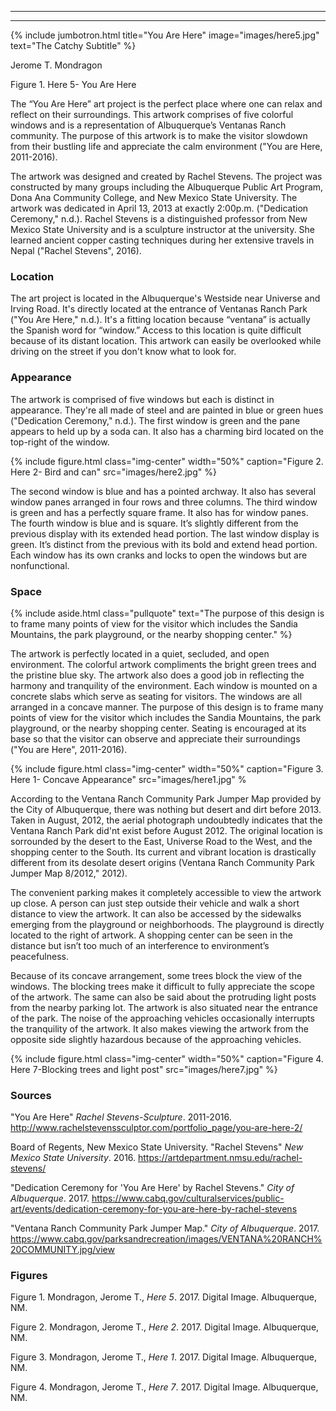 

---
---


{% include jumbotron.html
title="You Are Here"
image="images/here5.jpg"
text="The Catchy Subtitle"
%} 

Jerome T. Mondragon

Figure 1. Here 5- You Are Here

The “You Are Here” art project is the perfect place where one can relax and reflect on their surroundings. This artwork comprises of five colorful windows and is a representation of Albuquerque’s Ventanas Ranch community. The purpose of this artwork is to make the visitor slowdown from their bustling life and appreciate the calm environment ("You are Here, 2011-2016).

The artwork was designed and created by Rachel Stevens. The project was constructed by many groups including the Albuquerque Public Art Program, Dona Ana Community College, and New Mexico State University. The artwork was dedicated in April 13, 2013 at exactly 2:00p.m. ("Dedication Ceremony," n.d.). Rachel Stevens is a distinguished professor from New Mexico State University and is a sculpture instructor at the university. She learned ancient copper casting techniques during her extensive travels in Nepal ("Rachel Stevens", 2016).

### Location

The art project is located in the Albuquerque's Westside near Universe and Irving Road. It's directly located at the entrance of Ventanas Ranch Park ("You Are Here," n.d.). It's a fitting location because “ventana” is actually the Spanish word for “window.” Access to this location is quite difficult because of its distant location. This artwork can easily be overlooked while driving on the street if you don't know what to look for.  

### Appearance
The artwork is comprised of five windows but each is distinct in appearance. They're all made of steel and are painted in blue or green hues ("Dedication Ceremony," n.d.). The first window is green and the pane appears to held up by a soda can. It also has a charming bird located on the top-right of the window.

{% include figure.html
  class="img-center"
  width="50%"
  caption="Figure 2. Here 2- Bird and can"
  src="images/here2.jpg"
%}

The second window is blue and has a pointed archway. It also has several window panes arranged in four rows and three columns. The third window is green and has a perfectly square frame. It also has for window panes. The fourth window is blue and is square. It’s slightly different from the previous display with its extended head portion. The last window display is green. It’s distinct from the previous with its bold and extend head portion. Each window has its own cranks and locks to open the windows but are nonfunctional.

### Space


{% include aside.html
  class="pullquote"
  text="The purpose of this design is to frame many points of view for the visitor which includes the Sandia Mountains, the park playground, or the nearby shopping center."  %}
  
The artwork is perfectly located in a quiet, secluded, and open environment. The colorful artwork compliments the bright green trees and the pristine blue sky.  The artwork also does a good job in reflecting the harmony and tranquility of the environment. Each window is mounted on a concrete slabs which serve as seating for visitors. The windows are all arranged in a concave manner. The purpose of this design is to frame many points of view for the visitor which includes the Sandia Mountains, the park playground, or the nearby shopping center. Seating is encouraged at its base so that the visitor can observe and appreciate their surroundings ("You are Here", 2011-2016).

{% include figure.html
  class="img-center"
  width="50%"
  caption="Figure 3. Here 1- Concave Appearance"
  src="images/here1.jpg"
%

According to the Ventana Ranch Community Park Jumper Map provided by the City of Albuquerque, there was nothing but desert and dirt before 2013. Taken in August, 2012, the aerial photograph undoubtedly indicates that the Ventana Ranch Park did'nt exist before August 2012. The original location is sorrounded by the desert to the East, Universe Road to the West, and the shopping center to the South. Its current and vibrant location is drastically different from its desolate desert origins (Ventana Ranch Community Park Jumper Map 8/2012," 2012).

The convenient parking makes it completely accessible to view the artwork up close. A person can just step outside their vehicle and walk a short distance to view the artwork.  It can also be accessed by the sidewalks emerging from the playground or neighborhoods. The playground is directly located to the right of artwork.  A shopping center can be seen in the distance but isn’t too much of an interference to environment’s peacefulness.  

Because of its concave arrangement, some trees block the view of the windows. The blocking trees make it difficult to fully appreciate the scope of the artwork. The same can also be said about the protruding light posts from the nearby parking lot. The artwork is also situated near the entrance of the park. The noise of the approaching vehicles occasionally interrupts the tranquility of
the artwork.  It also makes viewing the artwork from the opposite side slightly hazardous because of the approaching vehicles.

{% include figure.html
  class="img-center"
  width="50%"
  caption="Figure 4. Here 7-Blocking trees and light post"
  src="images/here7.jpg" %}

### Sources
"You Are Here" *Rachel Stevens-Sculpture*. 2011-2016. http://www.rachelstevenssculptor.com/portfolio_page/you-are-here-2/

Board of Regents, New Mexico State University. "Rachel Stevens" *New Mexico State University*. 2016.
https://artdepartment.nmsu.edu/rachel-stevens/

"Dedication Ceremony for 'You Are Here' by Rachel Stevens." *City of Albuquerque*. 2017. https://www.cabq.gov/culturalservices/public-art/events/dedication-ceremony-for-you-are-here-by-rachel-stevens

"Ventana Ranch Community Park Jumper Map." *City of Albuquerque*. 2017. https://www.cabq.gov/parksandrecreation/images/VENTANA%20RANCH%20COMMUNITY.jpg/view

### Figures

Figure 1. Mondragon, Jerome T., *Here 5*. 2017. Digital Image. Albuquerque, NM.

Figure 2. Mondragon, Jerome T., *Here 2*. 2017. Digital Image. Albuquerque, NM.

Figure 3. Mondragon, Jerome T., *Here 1*. 2017. Digital Image. Albuquerque, NM.

Figure 4. Mondragon, Jerome T., *Here 7*. 2017. Digital Image. Albuquerque, NM.
